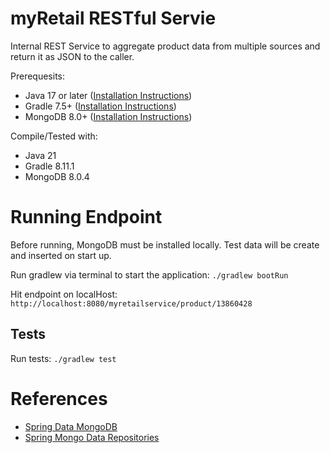 # myRetail RESTful Servie 

Internal REST Service to aggregate product data from multiple sources and return it as JSON to the caller.


Prerequesits:
   - Java 17 or later ([Installation Instructions](https://www.oracle.com/java/technologies/downloads/#java21))
   - Gradle 7.5+ ([Installation Instructions](https://gradle.org/install/))
   - MongoDB 8.0+ ([Installation Instructions](https://www.mongodb.com/docs/manual/installation))

Compile/Tested with:
- Java 21
- Gradle 8.11.1
- MongoDB 8.0.4


# Running Endpoint
Before running, MongoDB must be installed locally. Test data will be create and inserted on start up.

Run gradlew via terminal to start the application: 
`./gradlew bootRun`

Hit endpoint on localHost: 
`http://localhost:8080/myretailservice/product/13860428`


## Tests
Run tests: `./gradlew test`

# References

- [Spring Data MongoDB](https://docs.spring.io/spring-data/mongodb/reference/index.html)
- [Spring Mongo Data Repositories](https://docs.spring.io/spring-data/mongodb/reference/mongodb/repositories/repositories.html)



